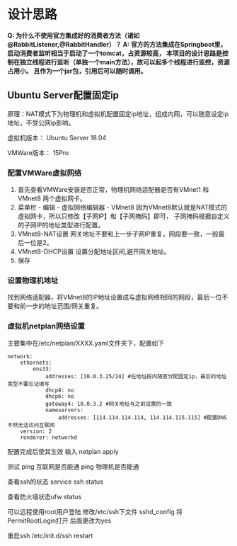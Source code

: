# 设计思路

**Q: 为什么不使用官方集成好的消费者方法（诸如@RabbitListener,@RabbitHandler）？
A: 官方的方法集成在Springboot里，启动消费者监听相当于启动了一个tomcat，占资源较高，
本项目的设计思路是控制在独立线程进行监听（单独一个main方法），故可以起多个线程进行监控，资源占用小。
且作为一个jar包，引用后可以随时调用。**


## Ubuntu Server配置固定ip ##

原理：NAT模式下为物理机和虚拟机配置固定ip地址，组成内网，可以随意设定ip地址，不受公网ip影响。

虚拟机版本： Ubuntu Server 18.04

VMWare版本： 15Pro

### 配置VMWare虚拟网络 ###
1. 首先查看VMWare安装是否正常，物理机网络适配器是否有VMnet1 和 VMnet8 两个虚拟网卡。
2. 菜单栏 - 编辑 - 虚拟网络编辑器 - VMnet8
因为VMnet8默认就是NAT模式的虚拟网卡，所以只修改【子网IP】和【子网掩码】即可，
子网掩码根据自定义的子网IP的地址类型进行配置。
3. VMnet8-NAT设置
网关地址不要和上一步子网IP重复，网段要一致，一般最后一位是2。
4. VMnet8-DHCP设置
设置分配地址区间,避开网关地址。
5. 保存

### 设置物理机地址 ###
找到网络适配器，将VMnet8的IP地址设置成与虚拟网络相同的网段，最后一位不要和前一步的地址范围/网关重复。

### 虚拟机netplan网络设置 ###
主要集中在/etc/netplan/XXXX.yaml文件夹下，配置如下

	network:
	    ethernets:
	        ens33:
	            addresses: [10.0.3.25/24] #在地址段内随意分配固定ip，最后的地址类型不要忘记填写
	            dhcp4: no
	            dhcp6: no
	            gateway4: 10.0.3.2 #网关地址与之前设置的一致
	            nameservers: 
	                addresses: [114.114.114.114, 114.114.115.115] #配置DNS 不然无法访问互联网
	    version: 2
	    renderer: networkd

配置完成后使其生效 输入 netplan apply

测试 ping 互联网是否能通 ping 物理机是否能通

查看ssh的状态 service ssh status

查看防火墙状态ufw status

可以远程使用root用户登陆 修改/etc/ssh下文件 sshd_config 将PermitRootLogin打开 后面更改为yes

重启ssh /etc/init.d/ssh restart
